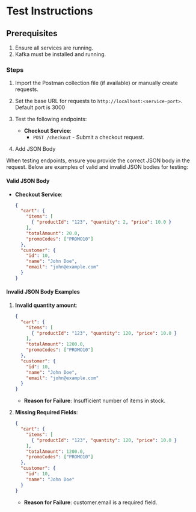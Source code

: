 # Test Instructions

## Prerequisites

1. Ensure all services are running.
2. Kafka must be installed and running.

### Steps

1. Import the Postman collection file (if available) or manually create requests.
2. Set the base URL for requests to `http://localhost:<service-port>`. Default port is 3000
3. Test the following endpoints:
   - **Checkout Service**:
     - `POST /checkout` - Submit a checkout request.


4. Add JSON Body

When testing endpoints, ensure you provide the correct JSON body in the request. Below are examples of valid and invalid JSON bodies for testing:

#### Valid JSON Body

- **Checkout Service**:
  ```json
  {
    "cart": {
      "items": [
        { "productId": "123", "quantity": 2, "price": 10.0 }
      ],
      "totalAmount": 20.0,
      "promoCodes": ["PROMO10"]
    },
    "customer": {
      "id": 10,
      "name": "John Doe",
      "email": "john@example.com"
    }
  }
  ```

#### Invalid JSON Body Examples

1. **Invalid quantity amount**:
   ```json
   {
     "cart": {
       "items": [
         { "productId": "123", "quantity": 120, "price": 10.0 }
       ],
       "totalAmount": 1200.0,
       "promoCodes": ["PROMO10"]
     },
     "customer": {
       "id": 10,
       "name": "John Doe",
       "email": "john@example.com"
     }
   }
   ```
   - **Reason for Failure**: Insufficient number of items in stock.

2. **Missing Required Fields**:
   ```json
   {
     "cart": {
       "items": [
         { "productId": "123", "quantity": 120, "price": 10.0 }
       ],
       "totalAmount": 1200.0,
       "promoCodes": ["PROMO10"]
     },
     "customer": {
       "id": 10,
       "name": "John Doe"
     }
   }
   ```
   - **Reason for Failure**: customer.email is a required field.


